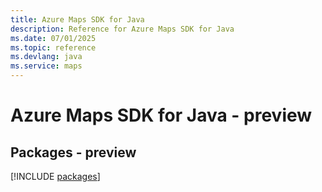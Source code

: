 ```yaml
---
title: Azure Maps SDK for Java
description: Reference for Azure Maps SDK for Java
ms.date: 07/01/2025
ms.topic: reference
ms.devlang: java
ms.service: maps
---
```

# Azure Maps SDK for Java - preview
## Packages - preview
[!INCLUDE [packages](maps-index.md)]
